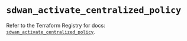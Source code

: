 # `sdwan_activate_centralized_policy`

Refer to the Terraform Registry for docs: [`sdwan_activate_centralized_policy`](https://registry.terraform.io/providers/ciscodevnet/sdwan/0.8.0/docs/resources/activate_centralized_policy).
